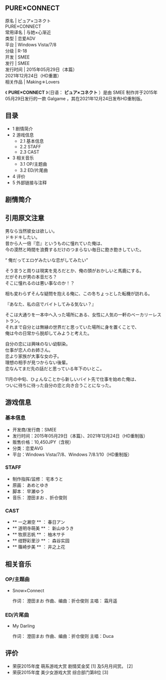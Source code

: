 PURE×CONNECT  
---  
原名  |  ピュア×コネクト    
PURE×CONNECT  
常用译名  |  与她×心渐近   
类型  |  恋爱ADV   
平台  |  Windows Vista/7/8   
分级  |  R-18   
开发  |  SMEE   
发行  |  SMEE   
发行时间  |  2015年05月29日（本篇）   
2021年12月24日（HD重置）  
相关作品  |  Making＊Lovers   
  
《 **PURE×CONNECT** 》（日语：  **ピュア×コネクト** ）是由  SMEE  制作并于2015年05月29日发行的一款
Galgame  ，其在2021年12月24日发布HD重制版。

##  目录

  * 1  剧情简介 
  * 2  游戏信息 
    * 2.1  基本信息 
    * 2.2  STAFF 
    * 2.3  CAST 
  * 3  相关音乐 
    * 3.1  OP/主题曲 
    * 3.2  ED/片尾曲 
  * 4  评价 
  * 5  外部链接与注释 

##  剧情简介

引用原文注意  
---  
男なら当然彼女は欲しい。  
ドキドキしたい。  
昔から人一倍『恋』というものに憧れていた俺は、  
今の漠然と時間を浪費するだけのつまらない毎日に飽き飽きしていた。  
  
“ 俺だってエロゲみたいな恋がしてみたい”  
  
そう言うと周りは現実を見ろだとか、俺の頭がおかしいと馬鹿にする。  
だがそれが男の本音だろ？  
そこに憧れるのは悪い事なのか！？  
  
相も変わらずそんな疑問を抱える俺に、この冬ちょっとした転機が訪れる。  
  
『あなた、私の店でバイトしてみる気ない？』  
  
そこは大通りを一本中へ入った場所にある、女性に人気の一軒のベーカリーレストラン。  
それまで自分とは無縁の世界だと思っていた場所に身を置くことで、  
俺は今の日常から脱却してみようと考えた。  
  
自分の恋には興味のない幼馴染。  
仕事が恋人のお姉さん。  
恋より家族が大事な女の子。  
理想の相手が見つからない後輩。  
恋なんてまだ先の話だと思っている年下のいとこ。  
  
11月の中旬、ひょんなことから新しいバイト先で仕事を始めた俺は、  
ついに待ちに待った自分の恋と向き合うことになった。  
  
##  游戏信息

###  基本信息

  * 开发商/发行商：SMEE 
  * 发行时间：2015年05月29日（本篇）、2021年12月24日（HD重制版） 
  * 贩售价格：10,450JPY（含税） 
  * 分类：恋爱AVG 
  * 平台：Windows Vista/7/8、Windows 7/8.1/10（HD重制版） 

###  STAFF

  * 制作指挥/监修：  宅本うと 
  * 原画：  あめとゆき 
  * 脚本：  早瀬ゆう 
  * 音乐：  澄田まお  、折仓俊则 

###  CAST

  * ** 一之濑空  ** ：  春日アン 
  * ** 道明寺萌美  ** ：  新山ゆうき 
  * ** 牧原志帆  ** ：  柚木サチ 
  * ** 绀野彩里沙  ** ：  森谷实园 
  * ** 篠崎步美  ** ：  井之上花 

##  相关音乐

###  OP/主题曲

  * Snow×Connect 

     作词：  澄田まお 
     作曲、编曲：折仓俊则 
     主唱：  霜月遥 

###  ED/片尾曲

  * My Darling 

     作词：  澄田まお 
     作曲、编曲：折仓俊则 
     主唱：Duca 

##  评价

  * 荣获2015年度  萌系游戏大赏  剧情奖金奖  [1]  及5月月间赏。  [2] 
  * 荣获2015年度  美少女游戏大赏  综合部门第8位  [3] 